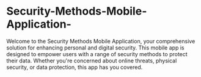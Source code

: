 # Security-Methods-Mobile-Application-
Welcome to the Security Methods Mobile Application, your comprehensive solution for enhancing personal and digital security. This mobile app is designed to empower users with a range of security methods to protect their data. Whether you're concerned about online threats, physical security, or data protection, this app has you covered.
